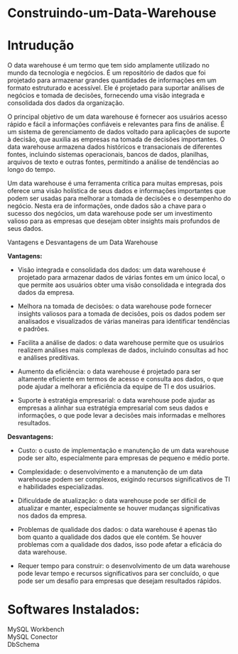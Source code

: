 # Construindo-um-Data-Warehouse


<h1>Intrudução</h1>


O data warehouse é um termo que tem sido amplamente utilizado no mundo da tecnologia e negócios. É um repositório de dados que foi projetado para armazenar grandes quantidades de informações em um formato estruturado e acessível. Ele é projetado para suportar análises de negócios e tomada de decisões, fornecendo uma visão integrada e consolidada dos dados da organização.

O principal objetivo de um data warehouse é fornecer aos usuários acesso rápido e fácil a informações confiáveis e relevantes para fins de análise. É um sistema de gerenciamento de dados voltado para aplicações de suporte à decisão, que auxilia as empresas na tomada de decisões importantes. O data warehouse armazena dados históricos e transacionais de diferentes fontes, incluindo sistemas operacionais, bancos de dados, planilhas, arquivos de texto e outras fontes, permitindo a análise de tendências ao longo do tempo.

Um data warehouse é uma ferramenta crítica para muitas empresas, pois oferece uma visão holística de seus dados e informações importantes que podem ser usadas para melhorar a tomada de decisões e o desempenho do negócio. Nesta era de informações, onde dados são a chave para o sucesso dos negócios, um data warehouse pode ser um investimento valioso para as empresas que desejam obter insights mais profundos de seus dados.


Vantagens e Desvantagens de um Data Warehouse

<b>Vantagens:</b>

 - Visão integrada e consolidada dos dados: um data warehouse é projetado para armazenar dados de várias fontes em um único local, o que permite aos usuários obter uma visão consolidada e integrada dos dados da empresa.

 - Melhora na tomada de decisões: o data warehouse pode fornecer insights valiosos para a tomada de decisões, pois os dados podem ser analisados e visualizados de várias maneiras para identificar tendências e padrões.

 - Facilita a análise de dados: o data warehouse permite que os usuários realizem análises mais complexas de dados, incluindo consultas ad hoc e análises preditivas.

 - Aumento da eficiência: o data warehouse é projetado para ser altamente eficiente em termos de acesso e consulta aos dados, o que pode ajudar a melhorar a eficiência da equipe de TI e dos usuários.

 - Suporte à estratégia empresarial: o data warehouse pode ajudar as empresas a alinhar sua estratégia empresarial com seus dados e informações, o que pode levar a decisões mais informadas e melhores resultados.

<b>Desvantagens:</b>

 - Custo: o custo de implementação e manutenção de um data warehouse pode ser alto, especialmente para empresas de pequeno e médio porte.

 - Complexidade: o desenvolvimento e a manutenção de um data warehouse podem ser complexos, exigindo recursos significativos de TI e habilidades especializadas.

 - Dificuldade de atualização: o data warehouse pode ser difícil de atualizar e manter, especialmente se houver mudanças significativas nos dados da empresa.

 - Problemas de qualidade dos dados: o data warehouse é apenas tão bom quanto a qualidade dos dados que ele contém. Se houver problemas com a qualidade dos dados, isso pode afetar a eficácia do data warehouse.

 - Requer tempo para construir: o desenvolvimento de um data warehouse pode levar tempo e recursos significativos para ser concluído, o que pode ser um desafio para empresas que desejam resultados rápidos.



 
<h1>Softwares Instalados:</h1>

  MySQL Workbench<br>
 MySQL Conector<br>
 DbSchema<br>
